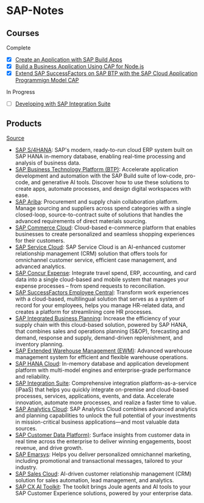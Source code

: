 # SAP-Notes

## Courses

Complete
- [X] [Create an Application with SAP Build Apps](https://developers.sap.com/mission.appgyver-low-code.html)
- [X] [Build a Business Application Using CAP for Node.js](https://developers.sap.com/mission.cp-starter-extensions-cap.html)
- [X] [Extend SAP SuccessFactors on SAP BTP with the SAP Cloud Application Programmign Model CAP](https://developers.sap.com/mission.btp-extend-sfsf-cap.html)

In Progress

- [ ] [Developing with SAP Integration Suite]([https://github.com/chrisrobles/SAP-Notes/](https://learning.sap.com/learning-journeys/developing-with-sap-integration-suite))

## Products

[Source](https://www.sap.com/products.html)

- [SAP S/4HANA](https://www.sap.com/products/s4hana-erp.html): SAP's modern, ready-to-run cloud ERP system built on SAP HANA in-memory database, enabling real-time processing and analysis of business data.
- [SAP Business Technology Platform (BTP)](https://www.sap.com/products/business-technology-platform.html): Accelerate application development and automation with the SAP Build suite of low-code, pro-code, and generative AI tools. Discover how to use these solutions to create apps, automate processes, and design digital workspaces with ease.
- [SAP Ariba](https://www.sap.com/products/procurement.html): Procurement and supply chain collaboration platform. Manage sourcing and suppliers across spend categories with a single closed-loop, source-to-contract suite of solutions that handles the advanced requirements of direct materials sourcing.
- [SAP Commerce Cloud](https://www.sap.com/products/crm/commerce-cloud.html): Cloud-based e-commerce platform that enables businesses to create personalized and seamless shopping experiences for their customers.
- [SAP Service Cloud](https://www.sap.com/products/crm/service-cloud.html): SAP Service Cloud is an AI-enhanced customer relationship management (CRM) solution that offers tools for omnichannel customer service, efficient case management, and advanced analytics.
- [SAP Concur Expense](https://www.concur.com/en-us/expense-management): Integrate travel spend, ERP, accounting, and card data into a single cloud-based and mobile system that manages your expense processes – from spend requests to reconciliation.
- [SAP SuccessFactors Employee Central](https://www.sap.com/products/hcm/employee-central-hris.html): Transform work experiences with a cloud-based, multilingual solution that serves as a system of record for your employees, helps you manage HR-related data,  and creates a platform for streamlining core HR processes.
- [SAP Integrated Business Planning](https://www.sap.com/products/scm/integrated-business-planning.html): Increase the efficiency of your supply chain with this cloud-based solution, powered by SAP HANA, that combines sales and operations planning (S&OP), forecasting and demand, response and supply, demand-driven replenishment, and inventory planning.
- [SAP Extended Warehouse Management (EWM)](https://www.sap.com/products/extended-warehouse-management.html): Advanced warehouse management system for efficient and flexible warehouse operations.
- [SAP HANA Cloud](https://www.sap.com/products/hana.html): In-memory database and application development platform with multi-model engines and enterprise-grade performance and reliability.
- [SAP Integration Suite](https://www.sap.com/products/integration-suite.html): Comprehensive integration platform-as-a-service (iPaaS) that helps you quickly integrate on-premise and cloud-based processes, services, applications, events, and data. Accelerate innovation, automate more processes, and realize a faster time to value. 
- [SAP Analytics Cloud](https://www.sap.com/products/cloud-analytics.html): SAP Analytics Cloud combines advanced analytics and planning capabilities to unlock the full potential of your investments in mission-critical business applications—and most valuable data sources.
- [SAP Customer Data Platform)](https://www.sap.com/products/crm/customer-data-platform.html): Surface insights from customer data in real time across the enterprise to deliver winning engagements, boost revenue, and drive growth.
- [SAP Emarsys](https://www.sap.com/products/crm/emarsys.html): Helps you deliver personalized omnichannel marketing, including promotional and transactional messages, tailored to your industry.
- [SAP Sales Cloud](https://www.sap.com/products/crm/sales-cloud.html): AI-driven customer relationship management (CRM) solution for sales automation, lead management, and analytics.
- [SAP CX AI Toolkit](https://www.sap.com/products/crm/ai-toolkit.html): The toolkit brings Joule agents and AI tools to your SAP Customer Experience solutions, powered by your enterprise data.
